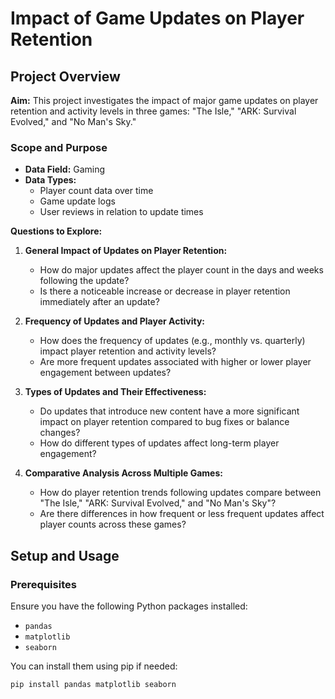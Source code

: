 # Impact of Game Updates on Player Retention

## Project Overview

**Aim:** This project investigates the impact of major game updates on player retention and activity levels in three games: "The Isle," "ARK: Survival Evolved," and "No Man's Sky."

### Scope and Purpose

- **Data Field:** Gaming
- **Data Types:**
  - Player count data over time
  - Game update logs
  - User reviews in relation to update times

**Questions to Explore:**

1. **General Impact of Updates on Player Retention:**
   - How do major updates affect the player count in the days and weeks following the update?
   - Is there a noticeable increase or decrease in player retention immediately after an update?

2. **Frequency of Updates and Player Activity:**
   - How does the frequency of updates (e.g., monthly vs. quarterly) impact player retention and activity levels?
   - Are more frequent updates associated with higher or lower player engagement between updates?

3. **Types of Updates and Their Effectiveness:**
   - Do updates that introduce new content have a more significant impact on player retention compared to bug fixes or balance changes?
   - How do different types of updates affect long-term player engagement?

4. **Comparative Analysis Across Multiple Games:**
   - How do player retention trends following updates compare between "The Isle," "ARK: Survival Evolved," and "No Man's Sky"?
   - Are there differences in how frequent or less frequent updates affect player counts across these games?

## Setup and Usage

### Prerequisites

Ensure you have the following Python packages installed:

- `pandas`
- `matplotlib`
- `seaborn`

You can install them using pip if needed:

```bash
pip install pandas matplotlib seaborn
